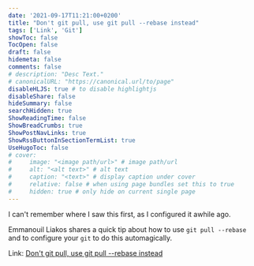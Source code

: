 ```yaml
---
date: '2021-09-17T11:21:00+0200'
title: "Don't git pull, use git pull --rebase instead"
tags: ['Link', 'Git']
showToc: false
TocOpen: false
draft: false
hidemeta: false
comments: false
# description: "Desc Text."
# canonicalURL: "https://canonical.url/to/page"
disableHLJS: true # to disable highlightjs
disableShare: false
hideSummary: false
searchHidden: true
ShowReadingTime: false
ShowBreadCrumbs: true
ShowPostNavLinks: true
ShowRssButtonInSectionTermList: true
UseHugoToc: false
# cover:
#     image: "<image path/url>" # image path/url
#     alt: "<alt text>" # alt text
#     caption: "<text>" # display caption under cover
#     relative: false # when using page bundles set this to true
#     hidden: true # only hide on current single page
---
```


I can't remember where I saw this first, as I configured it awhile ago.

Emmanouil Liakos shares a quick tip about how to use `git pull --rebase` and to configure your `git` to do this automagically.

Link: [Don't git pull, use git pull --rebase instead](https://blog.manos-liakos.dev/rebase-vs-pull/)
